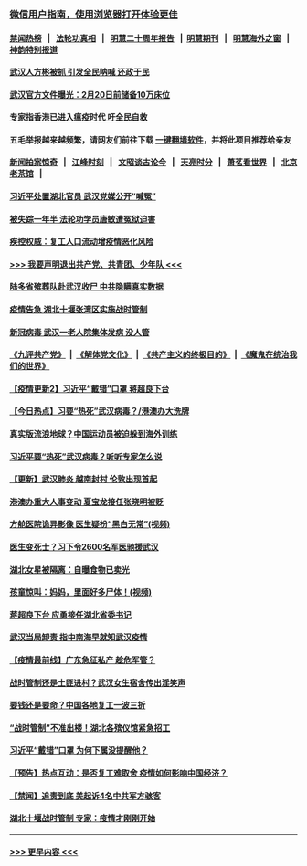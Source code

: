 ### [微信用户指南，使用浏览器打开体验更佳](https://github.com/gfw-breaker/banned-news1/blob/master/indexes/wechat-guide.md?t=0)
#### [禁闻热榜](热点新闻.md?t=0)  &nbsp;&nbsp;|&nbsp;&nbsp; [法轮功真相](https://github.com/gfw-breaker/truth/blob/master/README.md?t=0) &nbsp;&nbsp;|&nbsp;&nbsp; [明慧二十周年报告](https://github.com/gfw-breaker/mh-reports/blob/master/README.md?t=0) &nbsp;&nbsp;|&nbsp;&nbsp;[明慧期刊](https://github.com/gfw-breaker/mh-qikan) &nbsp;&nbsp;|&nbsp;&nbsp; [明慧海外之窗](https://github.com/gfw-breaker/mh-news/blob/master/README.md?t=0) &nbsp;&nbsp;|&nbsp;&nbsp; [神韵特别报道](https://github.com/gfw-breaker/mh-news/blob/master/shenyun.md?t=0)
#### [武汉人方彬被抓 引发全民呐喊 还政于民](../pages/prog204/a102776523.md?t=02140302) 
#### [武汉官方文件曝光：2月20日前储备10万床位](../pages/prog204/a102776491.md?t=02140302) 
#### [专家指香港已进入瘟疫时代 吁全民自救](../pages/prog204/a102776488.md?t=02140302) 
#### 五毛举报越来越频繁，请网友们前往下载 [一键翻墙软件](https://github.com/gfw-breaker/ssr-accounts)，并将此项目推荐给亲友
#### [新闻拍案惊奇](https://github.com/gfw-breaker/banned-news1/blob/master/pages/link4.md) &nbsp;&nbsp;|&nbsp;&nbsp; [江峰时刻](https://github.com/gfw-breaker/banned-news1/blob/master/pages/link4.md) &nbsp;&nbsp;|&nbsp;&nbsp; [文昭谈古论今](https://github.com/gfw-breaker/banned-news1/blob/master/pages/link4.md) &nbsp;&nbsp;|&nbsp;&nbsp; [天亮时分](https://github.com/gfw-breaker/banned-news1/blob/master/pages/link4.md) &nbsp;&nbsp;|&nbsp;&nbsp; [萧茗看世界](https://github.com/gfw-breaker/banned-news1/blob/master/pages/link4.md) &nbsp;&nbsp;|&nbsp;&nbsp; [北京老茶馆](https://github.com/gfw-breaker/banned-news1/blob/master/pages/link4.md) &nbsp;&nbsp;|&nbsp;&nbsp; 
#### [习近平处置湖北官员 武汉党媒公开“喊冤”](../pages/prog204/a102776454.md?t=02140302) 
#### [被失踪一年半 法轮功学员唐敏遭冤狱迫害](../pages/prog204/a102776415.md?t=02140302) 
#### [疾控权威：复工人口流动增疫情恶化风险](../pages/prog204/a102776342.md?t=02140302) 
#### [>>> 我要声明退出共产党、共青团、少年队 <<<](https://github.com/begood0513/goodnews/blob/master/quit/letter.md) 
#### [陆多省殡葬队赴武汉收尸 中共隐瞒真实数据](../pages/prog204/a102776351.md?t=02140302) 
#### [疫情告急 湖北十堰张湾区实施战时管制](../pages/prog204/a102776363.md?t=02140302) 
#### [新冠病毒 武汉一老人院集体发病 没人管](../pages/prog204/a102776337.md?t=02140302) 
#### [《九评共产党》](https://github.com/begood0513/9ping.md/blob/master/README.md) &nbsp;|&nbsp; [《解体党文化》](../../../../jtdwh.md/blob/master/README.md)  &nbsp;|&nbsp; [《共产主义的终极目的》](../../../../gczydzjmd.md/blob/master/README.md) &nbsp;|&nbsp; [《魔鬼在统治我们的世界》](../../../../mgztzwmdsj.md/blob/master/README.md) 
#### [【疫情更新2】习近平“戴错”口罩 蒋超良下台](../pages/prog204/a102775451.md?t=02140302) 
#### [【今日热点】习要“热死”武汉病毒？/港澳办大洗牌](../pages/prog204/a102776305.md?t=02140302) 
#### [真实版流浪地球？中国运动员被迫躲到海外训练](../pages/prog204/a102776312.md?t=02140302) 
#### [习近平要“热死”武汉病毒？听听专家怎么说](../pages/prog204/a102776282.md?t=02140302) 
#### [【更新】武汉肺炎 越南封村 伦敦出现首起](../pages/prog204/a102770740.md?t=02140302) 
#### [港澳办重大人事变动 夏宝龙接任张晓明被贬](../pages/prog204/a102776265.md?t=02140302) 
#### [方舱医院诡异影像 医生疑扮“黑白无常”(视频)](../pages/prog204/a102776215.md?t=02140302) 
#### [医生变死士？习下令2600名军医驰援武汉](../pages/prog204/a102776203.md?t=02140302) 
#### [湖北女星被隔离：自曝食物已卖光](../pages/prog204/a102776159.md?t=02140302) 
#### [孩童惊叫：妈妈，里面好多尸体！(视频)](../pages/prog204/a102776202.md?t=02140302) 
#### [蒋超良下台 应勇接任湖北省委书记](../pages/prog204/a102776140.md?t=02140302) 
#### [武汉当局卸责 指中南海早就知武汉疫情](../pages/prog204/a102776122.md?t=02140302) 
#### [【疫情最前线】广东急征私产 趁危军管？](../pages/prog204/a102776087.md?t=02140302) 
#### [战时管制还是土匪进村？武汉女生宿舍传出淫笑声](../pages/prog204/a102776081.md?t=02140302) 
#### [要钱还是要命？中国各地复工一波三折](../pages/prog204/a102776071.md?t=02140302) 
#### [“战时管制”不准出楼！湖北各殡仪馆紧急招工](../pages/prog204/a102776036.md?t=02140302) 
#### [习近平“戴错”口罩 为何下属没提醒他？](../pages/prog204/a102775984.md?t=02140302) 
#### [【预告】热点互动：是否复工难取舍 疫情如何影响中国经济？](../pages/prog204/a102775981.md?t=02140302) 
#### [【禁闻】追责到底 美起诉4名中共军方骇客](../pages/prog204/a102775925.md?t=02140302) 
#### [湖北十堰战时管制 专家：疫情才刚刚开始](../pages/prog204/a102775896.md?t=02140302) 

----
#### [ >>> 更早内容 <<< ](../indexes/prog204-earlier.md)
